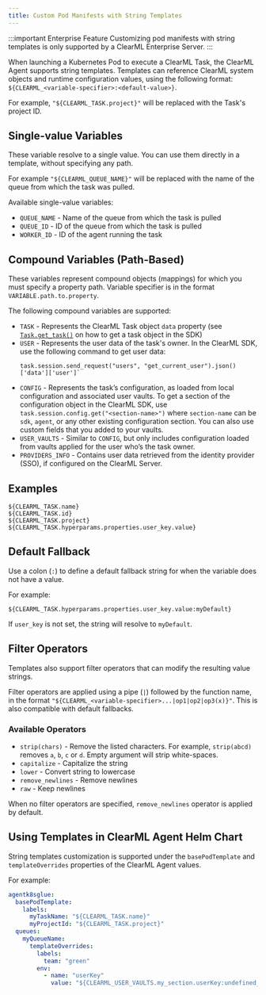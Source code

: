 ```yaml
---
title: Custom Pod Manifests with String Templates
---
```


:::important Enterprise Feature
Customizing pod manifests with string templates is only supported by a ClearML Enterprise Server.
:::

When launching a Kubernetes Pod to execute a ClearML Task, the ClearML Agent supports string templates. Templates can reference
ClearML system objects and runtime configuration values, using the following format: `${CLEARML_<variable-specifier>:<default-value>}`.

For example, `"${CLEARML_TASK.project}"` will be replaced with the Task's project ID.

## Single-value Variables

These variable resolve to a single value. You can use them directly in a template, without specifying any path.

For example `"${CLEARML_QUEUE_NAME}"` will be replaced with the name of the queue from which the task was pulled.

Available single-value variables:
- `QUEUE_NAME` - Name of the queue from which the task is pulled
- `QUEUE_ID` - ID of the queue from which the task is pulled
- `WORKER_ID` - ID of the agent running the task

## Compound Variables (Path-Based)

These variables represent compound objects (mappings) for which you must specify a property path. Variable specifier is 
in the format `VARIABLE.path.to.property`. 

The following compound variables are supported:

- `TASK` - Represents the ClearML Task object `data` property (see [`Task.get_task()`](../references/sdk/task.md#taskget_task) 
  on how to get a task object in the SDK)
- `USER` - Represents the user data of the task's owner. In the ClearML SDK, use the following 
  command to get user data:
  ```  
  task.session.send_request("users", "get_current_user").json()['data']['user']`
  ```  
- `CONFIG` - Represents the task’s configuration, as loaded from local configuration and associated 
  user vaults. To get a section of the configuration object in the ClearML SDK, use `task.session.config.get("<section-name>")` 
  where `section-name` can be `sdk`, `agent`, or any other existing configuration section. You can also use custom fields 
  that you added to your vaults.
- `USER_VAULTS` - Similar to `CONFIG`, but only includes configuration loaded 
  from vaults applied for the user who’s the task owner.
- `PROVIDERS_INFO` - Contains user data retrieved from the identity provider (SSO), if configured on the ClearML Server.

## Examples

```
${CLEARML_TASK.name}
${CLEARML_TASK.id}
${CLEARML_TASK.project}
${CLEARML_TASK.hyperparams.properties.user_key.value}
```

## Default Fallback

Use a colon (`:`) to define a default fallback string for when the variable does not have a value.

For example:

```
${CLEARML_TASK.hyperparams.properties.user_key.value:myDefault}
```

If `user_key` is not set, the string will resolve to `myDefault`.


## Filter Operators

Templates also support filter operators that can modify the resulting value strings.

Filter operators are applied using a pipe (`|`) followed by the function name, in the format 
`"${CLEARML_<variable-specifier>...|op1|op2|op3(x)}"`. This is also compatible with default fallbacks.

### Available Operators

- `strip(chars)` - Remove the listed characters. For example, `strip(abcd)` removes `a`, `b`, `c` or `d`. Empty argument 
  will strip white-spaces.
- `capitalize` - Capitalize the string
- `lower` - Convert string to lowercase
- `remove_newlines` - Remove newlines
- `raw` - Keep newlines

When no filter operators are specified, `remove_newlines` operator is applied by default.

## Using Templates in ClearML Agent Helm Chart

String templates customization is supported under the `basePodTemplate` and `templateOverrides` properties of the ClearML 
Agent values.

For example:

```yaml
agentk8sglue:
  basePodTemplate:
    labels:
      myTaskName: "${CLEARML_TASK.name}"
      myProjectId: "${CLEARML_TASK.project}"
  queues:
    myQueueName:
      templateOverrides:
        labels:
          team: "green"
        env:
          - name: "userKey"
            value: "${CLEARML_USER_VAULTS.my_section.userKey:undefined_user_key}"
```